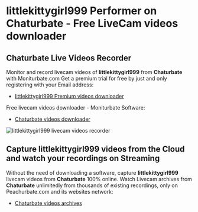 # littlekittygirl999 Performer on Chaturbate - Free LiveCam videos downloader

## Chaturbate Live Videos Recorder

Monitor and record livecam videos of **littlekittygirl999** from **Chaturbate** with Moniturbate.com
Get a premium trial for free by just and only registering with your Email address:
* [littlekittygirl999 Premium videos downloader](https://moniturbate.com/request-demo-licence-key.html)

Free livecam videos downloader - Moniturbate Software:
* [Chaturbate videos downloader](https://moniturbate.com/moniturbate-download-software.html)

![littlekittygirl999 livecam videos recorder](https://peachurnet.com/templates/moniturbate-software.png)


## Capture littlekittygirl999 videos from the Cloud and watch your recordings on Streaming

Without the need of downloading a software, capture **littlekittygirl999** livecam videos from **Chaturbate** 100% online.
Watch Livecam archives from **Chaturbate** unlimitedly from thousands of existing recordings, only on Peachurbate.com and its websites network:
* [Chaturbate videos archives](https://peachurnet.com/)